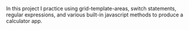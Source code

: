  In this project I practice using grid-template-areas, switch statements,
 regular expressions, and various built-in javascript methods to produce
 a calculator app.


